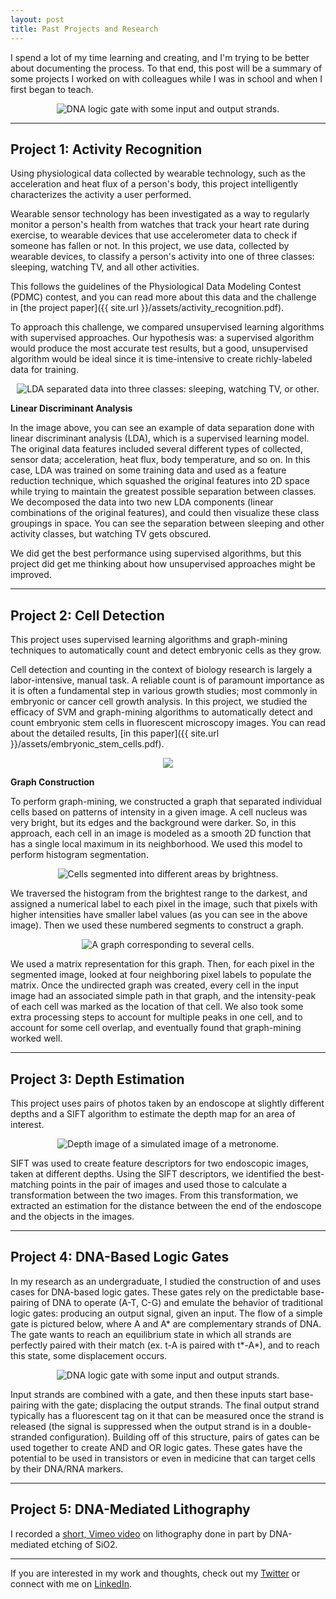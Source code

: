 ```yaml
---
layout: post
title: Past Projects and Research
---
```


I spend a lot of my time learning and creating, and I'm trying to be better about documenting the process. To that end, this post will be a summary of some projects I worked on with colleagues while I was in school and when I first began to teach.
<p align="center"> 
<img src="/assets/dna_gate3.png" alt="DNA logic gate with some input and output strands." >
</p>

<!--more-->

---

## Project 1: Activity Recognition

Using physiological data collected by wearable technology, such as the acceleration and heat flux of a person's body, this project intelligently characterizes the activity a user performed.

Wearable sensor technology has been investigated as a way to regularly monitor a person's health from watches that track your heart rate during exercise, to wearable devices that use accelerometer data to check if someone has fallen or not. In this project, we use data, collected by wearable devices, to classify a person's activity into one of three classes: sleeping, watching TV, and all other activities.

This follows the guidelines of the Physiological Data Modeling Contest (PDMC) contest, and you can read more about this data and the challenge in [the project paper]({{ site.url }}/assets/activity_recognition.pdf).

To approach this challenge, we compared unsupervised learning algorithms with supervised approaches. Our hypothesis was: a supervised algorithm would produce the most accurate test results, but a good, unsupervised algorithm would be ideal since it is time-intensive to create richly-labeled data for training.

<p align="center"> 
<img src="/assets/activity_rec.png" alt="LDA separated data into three classes: sleeping, watching TV, or other." >
</p>

**Linear Discriminant Analysis**

In the image above, you can see an example of data separation done with linear discriminant analysis (LDA), which is a supervised learning model. The original data features included several different types of collected, sensor data; acceleration, heat flux, body temperature, and so on. In this case, LDA was trained on some training data and used as a feature reduction technique, which squashed the original features into 2D space while trying to maintain the greatest possible separation between classes. We decomposed the data into two new LDA components (linear combinations of the original features), and could then visualize these class groupings in space. You can see the separation between sleeping and other activity classes, but watching TV gets obscured.

We did get the best performance using supervised algorithms, but this project did get me thinking about how unsupervised approaches might be improved.

---

## Project 2: Cell Detection

This project uses supervised learning algorithms and graph-mining techniques to automatically count and detect embryonic cells as they grow.

Cell detection and counting in the context of biology research is largely a labor-intensive, manual task. A reliable count is of paramount importance as it is often a fundamental step in various growth studies; most commonly in embryonic or cancer cell growth analysis. In this project, we studied the efficacy of SVM and graph-mining algorithms to automatically detect and count embryonic stem cells in fluorescent microscopy images. You can read about the detailed results, [in this paper]({{ site.url }}/assets/embryonic_stem_cells.pdf).

<p align="center"> 
<img src="/assets/cell_detection_svm.png">
</p>

**Graph Construction**

To perform graph-mining, we constructed a graph that separated individual cells based on patterns of intensity in a given image. A cell nucleus was very bright, but its edges and the background were darker. So, in this approach, each cell in an image is modeled as a smooth 2D function that has a single local maximum in its neighborhood. We used this model to perform histogram segmentation.

<p align="center"> 
<img src="/assets/hist_segmentation.png" alt="Cells segmented into different areas by brightness." >
</p>

We traversed the histogram from the brightest range to the darkest, and assigned a numerical label to each pixel in the image, such that pixels with higher intensities have smaller label values (as you can see in the above image). Then we used these numbered segments to construct a graph.

<p align="center"> 
<img src="/assets/cell_graph.png" alt="A graph corresponding to several cells." >
</p>

We used a matrix representation for this graph. Then, for each pixel in the segmented image, looked at four neighboring pixel labels to populate the matrix. Once the undirected graph was created, every cell in the input image had an associated simple path in that graph, and the intensity-peak of each cell was marked as the location of that cell. 
We also took some extra processing steps to account for multiple peaks in one cell, and to account for some cell overlap, and eventually found that graph-mining worked well.

---

## Project 3: Depth Estimation

This project uses pairs of photos taken by an endoscope at slightly different depths and a SIFT algorithm to estimate the depth map for an area of interest.

<p align="center"> 
<img src="/assets/depth_map.png" alt="Depth image of a simulated image of a metronome." >
</p>

SIFT was used to create feature descriptors for two endoscopic images, taken at different depths. Using the SIFT descriptors, we identified the best-matching points in the pair of images and used those to calculate a transformation between the two images. From this transformation, we extracted an estimation for the distance between the end of the endoscope and the objects in the images.

---

## Project 4: DNA-Based Logic Gates

In my research as an undergraduate, I studied the construction of and uses cases for DNA-based logic gates. These gates rely on the predictable base-pairing of DNA to operate (A-T, C-G) and emulate the behavior of traditional logic gates: producing an output signal, given an input. The flow of a simple gate is pictured below, where A and A* are complementary strands of DNA. The gate wants to reach an equilibrium state in which all strands are perfectly paired with their match (ex. t-A is paired with t\*-A\*), and to reach this state, some displacement occurs.


<p align="center"> 
<img src="/assets/dna_gate3.png" alt="DNA logic gate with some input and output strands." >
</p>

Input strands are combined with a gate, and then these inputs start base-pairing with the gate; displacing the output strands. The final output strand typically has a fluorescent tag on it that can be measured once the strand is released (the signal is suppressed when the output strand is in a double-stranded configuration). Building off of this structure, pairs of gates can be used together to create AND and OR logic gates. These gates have the potential to be used in transistors or even in medicine that can target cells by their DNA/RNA markers.

---

## Project 5: DNA-Mediated Lithography

I recorded a [short, Vimeo video](https://vimeo.com/112122612) on lithography done in part by DNA-mediated etching of SiO2.

---

If you are interested in my work and thoughts, check out my [Twitter](https://twitter.com/cezannecam) or connect with me on [LinkedIn](https://www.linkedin.com/in/cezanne-camacho-422823b2/).


